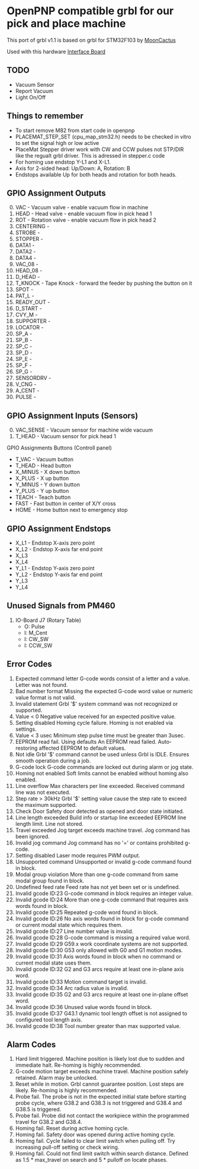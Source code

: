 OpenPNP compatible grbl for our pick and place machine
======================================================
This port of grbl v1.1 is based on grbl for STM32F103 by [MoonCactus](https://github.com/MoonCactus/grbl-STM32F103)

Used with this hardware [Interface Board](https://bitbucket.org/kurzschluss/stm286-interface-board/src/master/)

TODO
----
* Vacuum Sensor
* Report Vacuum
* Light On/Off

Things to remember
------------------
* To start remove M82 from start code in openpnp
* PLACEMAT_STEP_SET (cpu_map_stm32.h) needs to be checked in vitro to set the signal high or low active
* PlaceMat Stepper driver work with CW and CCW pulses not STP/DIR like the regualt grbl driver. This is adressed in stepper.c code
* For homing use endstop Y-L1 and X-L1.
* Axis for 2-sided head: Up/Down: A, Rotation: B
* Endstops available Up for both heads and rotation for both heads.

GPIO Assignment Outputs
-----------------------
0. VAC - Vacuum valve - enable vacuum flow in machine
1. HEAD - Head valve - enable vacuum flow in pick head 1
2. ROT - Rotation valve - enable vacuum flow in pick head 2
3. CENTERING -
4. STROBE -
5. STOPPER -
6. DATA1 -
7. DATA2 -
8. DATA4 -
9. VAC_08 -
10. HEAD_08 -
11. D_HEAD -
12. T_KNOCK - Tape Knock - forward the feeder by pushing the button on it
13. SPOT - 
14. PAT_L -
15. READY_OUT -
16. D_START -
17. CVY_M -
18. SUPPORTER -
19. LOCATOR - 
20. SP_A -
21. SP_B -
22. SP_C -
23. SP_D -
24. SP_E -
25. SP_F -
26. SP_G -
27. SENSORDRV -
28. V_CNG -
29. A_CENT -
30. PULSE -

GPIO Assignment Inputs (Sensors)
----------------------
0. VAC_SENSE - Vacuum sensor for machine wide vacuum
1. T_HEAD - Vacuum sensor for pick head 1

GPIO Assignments Buttons (Controll panel)
* T_VAC - Vacuum button
* T_HEAD - Head button
* X_MINUS - X down button
* X_PLUS - X up button
* Y_MINUS - Y down button
* Y_PLUS - Y up button
* TEACH - Teach button
* FAST - Fast button  in center of X/Y cross
* HOME - Home button next to emergency stop

GPIO Assignment Endstops
------------------------
* X_L1 - Endstop X-axis zero point
* X_L2 - Endstop X-axis far end point
* X_L3
* X_L4
* Y_L1 - Endstop Y-axis zero point
* Y_L2 - Endstop Y-axis far end point
* Y_L3
* Y_L4

Unused Signals from PM460
-------------------------
1. IO-Board J7 (Rotary Table)
   * O: Pulse
   * I: M_Cent
   * I: CW_SW
   * I: CCW_SW

Error Codes
-----------
1. Expected command letter G-code words consist of a letter and a value. Letter was not found.
2. Bad number format Missing the expected G-code word value or numeric value format is not valid.
3. Invalid statement Grbl '$' system command was not recognized or supported.
4. Value < 0 Negative value received for an expected positive value.
5. Setting disabled Homing cycle failure. Homing is not enabled via settings.
6. Value < 3 usec Minimum step pulse time must be greater than 3usec.
7. EEPROM read fail. Using defaults An EEPROM read failed. Auto-restoring affected EEPROM to default values.
8. Not idle Grbl '$' command cannot be used unless Grbl is IDLE. Ensures smooth operation during a job.
9. G-code lock G-code commands are locked out during alarm or jog state.
10. Homing not enabled Soft limits cannot be enabled without homing also enabled.
11. Line overflow Max characters per line exceeded. Received command line was not executed.
12. Step rate > 30kHz Grbl '$' setting value cause the step rate to exceed the maximum supported.
13. Check Door Safety door detected as opened and door state initiated.
14. Line length exceeded Build info or startup line exceeded EEPROM line length limit. Line not stored.
15. Travel exceeded Jog target exceeds machine travel. Jog command has been ignored.
16. Invalid jog command Jog command has no '=' or contains prohibited g-code.
17. Setting disabled Laser mode requires PWM output.
20. Unsupported command Unsupported or invalid g-code command found in block.
21. Modal group violation More than one g-code command from same modal group found in block.
22. Undefined feed rate Feed rate has not yet been set or is undefined.
23. Invalid gcode ID:23 G-code command in block requires an integer value.
24. Invalid gcode ID:24 More than one g-code command that requires axis words found in block.
25. Invalid gcode ID:25 Repeated g-code word found in block.
26. Invalid gcode ID:26 No axis words found in block for g-code command or current modal state which requires them.
27. Invalid gcode ID:27 Line number value is invalid.
28. Invalid gcode ID:28 G-code command is missing a required value word.
29. Invalid gcode ID:29 G59.x work coordinate systems are not supported.
30. Invalid gcode ID:30 G53 only allowed with G0 and G1 motion modes.
31. Invalid gcode ID:31 Axis words found in block when no command or current modal state uses them.
32. Invalid gcode ID:32 G2 and G3 arcs require at least one in-plane axis word.
33. Invalid gcode ID:33 Motion command target is invalid.
34. Invalid gcode ID:34 Arc radius value is invalid.
35. Invalid gcode ID:35 G2 and G3 arcs require at least one in-plane offset word.
36. Invalid gcode ID:36 Unused value words found in block.
37. Invalid gcode ID:37 G43.1 dynamic tool length offset is not assigned to configured tool length axis.
38. Invalid gcode ID:38 Tool number greater than max supported value.

Alarm Codes
-----------
1. Hard limit triggered. Machine position is likely lost due to sudden and immediate halt. Re-homing is highly recommended.
2. G-code motion target exceeds machine travel. Machine position safely retained. Alarm may be unlocked.
3. Reset while in motion. Grbl cannot guarantee position. Lost steps are likely. Re-homing is highly recommended.
4. Probe fail. The probe is not in the expected initial state before starting probe cycle, where G38.2 and G38.3 is not triggered and G38.4 and G38.5 is triggered.
5. Probe fail. Probe did not contact the workpiece within the programmed travel for G38.2 and G38.4.
6. Homing fail. Reset during active homing cycle.
7. Homing fail. Safety door was opened during active homing cycle.
8. Homing fail. Cycle failed to clear limit switch when pulling off. Try increasing pull-off setting or check wiring.
9. Homing fail. Could not find limit switch within search distance. Defined as 1.5 * max_travel on search and 5 * pulloff on locate phases.

